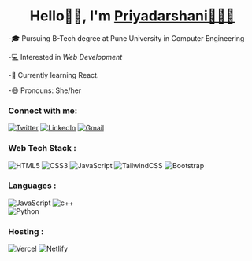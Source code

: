 <h1 align="center">Hello👋🏼, I'm <a href="https://twitter.com/priyadarshani7k" target="_blank"> Priyadarshani👩🏻‍💻 </a></h1>

-🎓 Pursuing B-Tech degree at Pune University in Computer Engineering

-💻 Interested in *Web Development*

-🌱 Currently learning React.

-😄 Pronouns: She/her


<h3 align="left">Connect with me:</h3>
<div align="left">
  <a href="https://twitter.com/priyadarshani7k"><img alt="Twitter" src="https://img.shields.io/badge/-TWITTER-blue?style=flat-square&logo=Twitter&logoColor=white"/></a>
  <a href="https://www.linkedin.com/in/priyadarshani-kalbandhe-990643235"><img alt="LinkedIn" src="https://img.shields.io/badge/-LINKEDIN-blue?style=flat-square&logo=Linkedin&logoColor=white"/></a>
  <a href="mailto:priyadarshanik07@gmail.com"><img alt="Gmail" src="https://img.shields.io/badge/- GMAIL-c14438?style=flat-square&logo=Gmail&logoColor=white"/></a>


<h3 align="left">Web Tech Stack :</h3>
<div align="left">
<img alt="HTML5" src="https://img.shields.io/badge/html5-%23E34F26.svg?style=for-the-badge&logo=html5&logoColor=white"/>
<img alt="CSS3" src="https://img.shields.io/badge/css3-%231572B6.svg?style=for-the-badge&logo=css3&logoColor=white"/> 
<img alt="JavaScript" src="https://img.shields.io/badge/javascript-%23323330.svg?style=for-the-badge&logo=javascript&logoColor=%23F7DF1E"/> 
<img alt="TailwindCSS" src="https://img.shields.io/badge/Tailwind_CSS-38B2AC?style=for-the-badge&logo=tailwind-css&logoColor=white"/>
<img alt="Bootstrap" src="https://img.shields.io/badge/bootstrap-%23563D7C.svg?style=for-the-badge&logo=bootstrap&logoColor=white"/>
</div>

<h3 align="left">Languages :</h3>
<div align="left">
  <img alt="JavaScript" src="https://img.shields.io/badge/javascript-%23323330.svg?style=for-the-badge&logo=javascript&logoColor=%23F7DF1E"/> 
  <img alt="c++" src="https://img.shields.io/badge/C%2B%2B-00599C?style=for-the-badge&logo=c%2B%2B&logoColor=white"/>
</div>
  <img alt="Python" src="https://img.shields.io/badge/python-%2314354C.svg?style=for-the-badge&logo=python&logoColor=white"/>

<h3 align="left">Hosting :</h3>
<div align="left">
  <img alt="Vercel" src="https://img.shields.io/badge/Vercel-000000?style=for-the-badge&logo=vercel&logoColor=white"/>
  <img alt="Netlify" src="https://img.shields.io/badge/Netlify-00C7B7?style=for-the-badge&logo=netlify&logoColor=white"/>
</div><br/>

